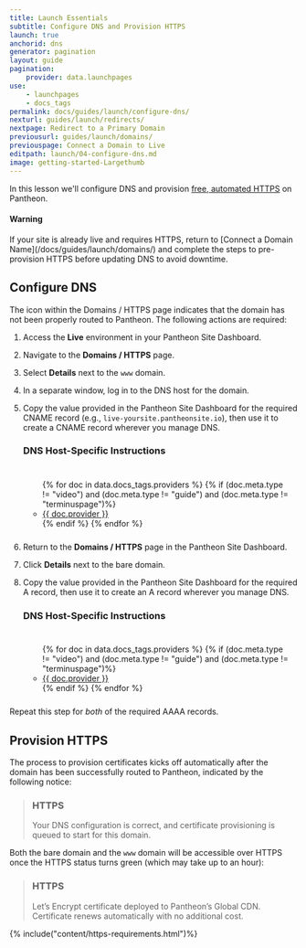 ```yaml
---
title: Launch Essentials
subtitle: Configure DNS and Provision HTTPS
launch: true
anchorid: dns
generator: pagination
layout: guide
pagination:
    provider: data.launchpages
use:
    - launchpages
    - docs_tags
permalink: docs/guides/launch/configure-dns/
nexturl: guides/launch/redirects/
nextpage: Redirect to a Primary Domain
previousurl: guides/launch/domains/
previouspage: Connect a Domain to Live
editpath: launch/04-configure-dns.md
image: getting-started-Largethumb
---
```

In this lesson we'll configure DNS and provision [free, automated HTTPS](/docs/https/) on Pantheon.

<div class="alert alert-danger">
<h4 class="info">Warning</h4>
<p markdown="1">If your site is already live and requires HTTPS, return to [Connect a Domain Name](/docs/guides/launch/domains/) and complete the steps to pre-provision HTTPS before updating DNS to avoid downtime.</p>
</div>

## Configure DNS
The <span class="glyphicons glyphicons-alert text-warning"></span> icon within the Domains / HTTPS page indicates that the domain has not been properly routed to Pantheon. The following actions are required:

1. Access the **<span class="glyphicons glyphicons-cardio"></span> Live** environment in your Pantheon Site Dashboard.
2. Navigate to the **<span class="glyphicons glyphicons-global"></span> Domains / HTTPS** page.
3. Select **Details** next to the `www` domain.
4. In a separate window, log in to the DNS host for the domain.
5. Copy the value provided in the Pantheon Site Dashboard for the required CNAME record (e.g., `live-yoursite.pantheonsite.io`), then use it to create a CNAME record wherever you manage DNS.

    <div class="panel panel-drop panel-guide" id="accordion">
      <div class="panel-heading panel-drop-heading">
        <a class="accordion-toggle panel-drop-title collapsed" data-toggle="collapse" data-parent="#accordion" data-proofer-ignore data-target="#host-specific"><h3 class="info panel-title panel-drop-title" style="cursor:pointer;"><span style="line-height:.9" class="glyphicons glyphicons-info-sign"></span> DNS Host-Specific Instructions</h3></a>
      </div>
      <div id="host-specific" class="collapse" style="padding:10px;">
        <ul class="top-docs top-docs-2col docs-2col-panel">
          {% for doc in data.docs_tags.providers %}
            {% if (doc.meta.type != "video") and (doc.meta.type != "guide") and (doc.meta.type != "terminuspage")%}
              <li><a href="{{ doc.url }}">{{ doc.provider }}</a></li>
            {% endif %}
          {% endfor %}
        </ul>
      </div>
    </div>

6. Return to the **<span class="glyphicons glyphicons-global"></span> Domains / HTTPS** page in the Pantheon Site Dashboard.
7. Click **Details** next to the bare domain.
8. Copy the value provided in the Pantheon Site Dashboard for the required A record, then use it to create an A record wherever you manage DNS.

    <div class="panel panel-drop panel-guide" id="accordion">
      <div class="panel-heading panel-drop-heading">
        <a class="accordion-toggle panel-drop-title collapsed" data-toggle="collapse" data-parent="#accordion" data-proofer-ignore data-target="#host-specific"><h3 class="info panel-title panel-drop-title" style="cursor:pointer;"><span style="line-height:.9" class="glyphicons glyphicons-info-sign"></span> DNS Host-Specific Instructions</h3></a>
      </div>
      <div id="host-specific" class="collapse" style="padding:10px;">
        <ul class="top-docs top-docs-2col docs-2col-panel">
          {% for doc in data.docs_tags.providers %}
            {% if (doc.meta.type != "video") and (doc.meta.type != "guide") and (doc.meta.type != "terminuspage")%}
              <li><a href="{{ doc.url }}">{{ doc.provider }}</a></li>
            {% endif %}
          {% endfor %}
        </ul>
      </div>
    </div>

Repeat this step for _both_ of the required AAAA records.

## Provision HTTPS
The process to provision certificates kicks off automatically after the domain has been successfully routed to Pantheon, indicated by the following notice:

<blockquote class="block-info">
<h3 class="info">HTTPS</h3>
<span class="glyphicons glyphicons-history text-info"></span> Your DNS configuration is correct, and certificate provisioning is queued to start for this domain.</blockquote>

Both the bare domain and the `www` domain will be accessible over HTTPS once the HTTPS status turns green (which may take up to an hour):

<blockquote class="block-success">
<h3 class="info">HTTPS</h3>
<span class="glyphicons glyphicons-ok text-success"></span> Let’s Encrypt certificate deployed to Pantheon’s Global CDN. Certificate renews automatically with no additional cost.</blockquote>

{% include("content/https-requirements.html")%}
